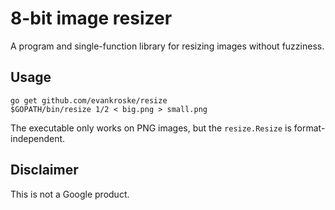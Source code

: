 # 8-bit image resizer

A program and single-function library for resizing images without fuzziness.

## Usage

	go get github.com/evankroske/resize
	$GOPATH/bin/resize 1/2 < big.png > small.png

The executable only works on PNG images, but the `resize.Resize` is format-independent.

## Disclaimer

This is not a Google product.
